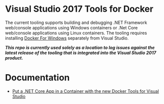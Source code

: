 # Visual Studio 2017 Tools for Docker 
The current tooling supports building and debugging .NET Framework web/console applications using Windows containers or .Net Core web/console applications using Linux containers. The tooling requires installing  [Docker For Windows](https://www.docker.com/docker-windows) separately from Visual Studio. 

<b><i>This repo is currently used solely as a location to log issues against the latest release of the tooling that is integrated into the Visual Studio 2017 product.</i></b>

# Documentation

- [Put a .NET Core App in a Container with the new Docker Tools for Visual Studio ](https://blogs.msdn.microsoft.com/webdev/2016/11/16/new-docker-tools-for-visual-studio/)

